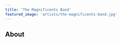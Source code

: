 ```yaml
---
title: 'The Magnificents Band'
featured_image: 'artists/the-magnificents-band.jpg'
---
```


## About


